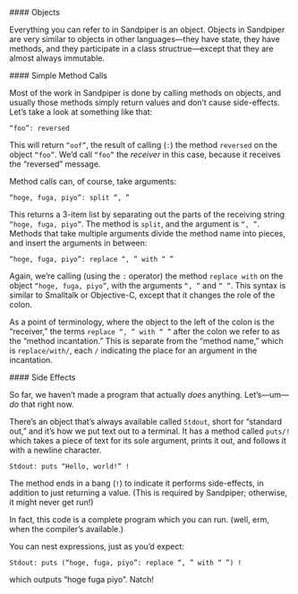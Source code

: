 
<article>
#### Objects

Everything you can refer to in Sandpiper is an object. Objects in Sandpiper are very similar to objects in other languages—they have state, they have methods, and they participate in a class structrue—except that they are almost always immutable.

</article>

<article>
#### Simple Method Calls

Most of the work in Sandpiper is done by calling methods on objects, and usually those methods simply return values and don’t cause side-effects. Let’s take a look at something like that:

    “foo”: reversed

This will return `“oof”`, the result of calling (`:`) the method `reversed` on the object `“foo”`. We’d call `“foo”` the *receiver* in this case, because it receives the “reversed” message.

Method calls can, of course, take arguments:

    “hoge, fuga, piyo”: split “, ”

This returns a 3-item list by separating out the parts of the receiving string `“hoge, fuga, piyo”`. The method is `split`, and the argument is `“, ”`. Methods that take multiple arguments divide the method name into pieces, and insert the arguments in between:

    “hoge, fuga, piyo”: replace “, ” with “ ”

Again, we’re calling (using the `:` operator) the method `replace with` on the object `“hoge, fuga, piyo”`, with the arguments `“, ”` and `“ ”`. This syntax is similar to Smalltalk or Objective-C, except that it changes the role of the colon.

As a point of terminology, where the object to the left of the colon is the “receiver,” the terms `replace “, ” with “ ”` after the colon we refer to as the “method incantation.” This is separate from the “method name,” which is `replace/with/`, each `/` indicating the place for an argument in the incantation.

</article>

<article>
#### Side Effects

So far, we haven’t made a program that actually *does* anything. Let’s—um—*do* that right now.

There’s an object that’s always available called `Stdout`, short for “standard out,” and it’s how we put text out to a terminal. It has a method called `puts/!` which takes a piece of text for its sole argument, prints it out, and follows it with a newline character.

    Stdout: puts “Hello, world!” !

The method ends in a bang (`!`) to indicate it performs side-effects, in addition to just returning a value. (This is required by Sandpiper; otherwise, it might never get run!)

In fact, this code is a complete program which you can run. (well, erm, when the compiler’s available.)

You can nest expressions, just as you’d expect:

    Stdout: puts (“hoge, fuga, piyo”: replace “, ” with “ ”) !

which outputs “hoge fuga piyo”. Natch!

</article>
